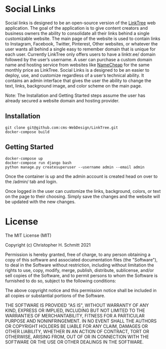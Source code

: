 # Social Links

Social links is designed to be an open-source version of the [LinkTree](https://linktr.ee/) web application. The goal of the application is to give content creators and business owners the ability to consolidate all their links behind a single customizable website. The main page of the website is used to contain links to Instagram, Facebook, Twitter, Pinterest, Other websites, or whatever the user wants all behind a single easy to remember domain that is unique for each user. Currently LinkTree only offers users to have a linktr.ee/ domain followed by the user’s username. A user can purchase a custom domain name and hosting service from websites like [NameCheap](https://www.namecheap.com/) for the same monthly price as LinkTree. Social Links is a designed to be an easier to deploy, use, and customize regardless of a user’s technical ability. It contains an admin interface that gives the user the ability to change the text, links, background image, and color scheme on the main page. 

Note: The Installation and Getting Started steps assume the user has already secured a website domain and hosting provider. 

## Installation
```
git clone git@github.com:cms-WebDesign/LinkTree.git
docker-compose build
```

## Getting Started
```
docker-compose up
docker-compose run django bash
python manage.py createsuperuser --username admin --email admin
```
Once the container is up and the admin account is created head on over to the /admin/ tab and login.

Once logged in the user can customize the links, background, colors, or text on the page to their choosing. Simply save the changes and the website will be updated with the new changes. 

# License
The MIT License (MIT)

Copyright (c) Christopher H. Schmitt 2021

Permission is hereby granted, free of charge, to any person obtaining a copy of this software and associated documentation files (the "Software"), to deal in the Software without restriction, including without limitation the rights to use, copy, modify, merge, publish, distribute, sublicense, and/or sell copies of the Software, and to permit persons to whom the Software is furnished to do so, subject to the following conditions:

The above copyright notice and this permission notice shall be included in all copies or substantial portions of the Software.

THE SOFTWARE IS PROVIDED "AS IS", WITHOUT WARRANTY OF ANY KIND, EXPRESS OR IMPLIED, INCLUDING BUT NOT LIMITED TO THE WARRANTIES OF MERCHANTABILITY, FITNESS FOR A PARTICULAR PURPOSE AND NONINFRINGEMENT. IN NO EVENT SHALL THE AUTHORS OR COPYRIGHT HOLDERS BE LIABLE FOR ANY CLAIM, DAMAGES OR OTHER LIABILITY, WHETHER IN AN ACTION OF CONTRACT, TORT OR OTHERWISE, ARISING FROM, OUT OF OR IN CONNECTION WITH THE SOFTWARE OR THE USE OR OTHER DEALINGS IN THE SOFTWARE.
